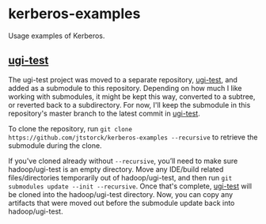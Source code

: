 # kerberos-examples
Usage examples of Kerberos.

## [ugi-test](https://github.com/jtstorck/ugi-test)
The ugi-test project was moved to a separate repository, [ugi-test](https://github.com/jtstorck/ugi-test), and added as a submodule to this repository.  Depending on how much I like working with submodules, it might be kept this way, converted to a subtree, or reverted back to a subdirectory.  For now, I'll keep the submodule in this repository's master branch to the latest commit in [ugi-test](https://github.com/jtstorck/ugi-test).

To clone the repository, run ``git clone https://github.com/jtstorck/kerberos-examples --recursive`` to retrieve the submodule during the clone.

If you've cloned already without ``--recursive``, you’ll need to make sure hadoop/ugi-test is an empty directory.  Move any IDE/build related files/directories temporarily out of hadoop/ugi-test, and then run ``git submodules update --init --recursive``.  Once that's complete, [ugi-test](https://github.com/jtstorck/ugi-test) will be cloned into the hadoop/ugi-test directory.  Now, you can copy any artifacts that were moved out before the submodule update back into hadoop/ugi-test.
